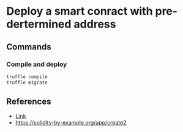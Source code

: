 # Deploy a smart conract with pre-dertermined address


## Commands

### Compile and deploy
```bash
truffle compile
truffle migrate
```

## References
- [Link](https://www.youtube.com/watch?v=883-koWrsO4&list=PLO5VPQH6OWdVQwpQfw9rZ67O6Pjfo6q-p&index=58)
- https://solidity-by-example.org/app/create2